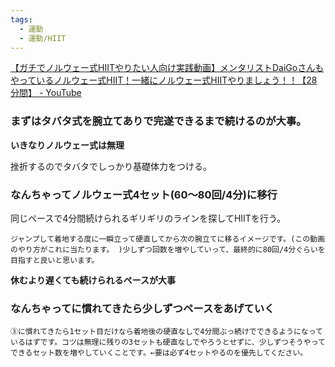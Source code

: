 ```yaml
---
tags:
  - 運動
  - 運動/HIIT
---
```

[【ガチでノルウェー式HIITやりたい人向け実践動画】メンタリストDaiGoさんもやっているノルウェー式HIIT！一緒にノルウェー式HIITやりましょう！！【28分間】 - YouTube](https://www.youtube.com/watch?v=fo-A8rJ80Nk)
### まずはタバタ式を腕立てありで完遂できるまで続けるのが大事。


**いきなりノルウェー式は無理**

挫折するのでタバタでしっかり基礎体力をつける。

### なんちゃってノルウェー式4セット(60〜80回/4分)に移行

同じペースで4分間続けられるギリギリのラインを探してHIITを行う。

```
ジャンプして着地する度に一瞬立って硬直してから次の腕立てに移るイメージです。(この動画のやり方がこれに当たります。 )少しずつ回数を増やしていって、最終的に80回/4分ぐらいを目指すと良いと思います。
```

**休むより遅くても続けられるペースが大事**

### なんちゃってに慣れてきたら少しずつペースをあげていく
```
③に慣れてきたら1セット目だけなら着地後の硬直なしで4分間ぶっ続けでできるようになっているはずです。コツは無理に残りの3セットも硬直なしでやろうとせずに、少しずつそうやってできるセット数を増やしていくことです。←要は必ず4セットやるのを優先してください。
```